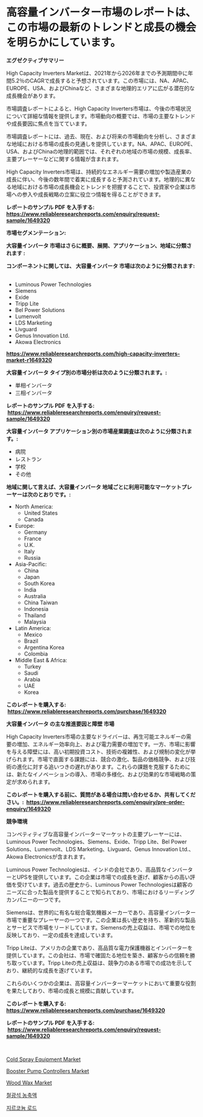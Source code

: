 <p><h1>高容量インバーター市場のレポートは、この市場の最新のトレンドと成長の機会を明らかにしています。</h1></p><p><strong>エグゼクティブサマリー</strong></p>
<p><p>High Capacity Inverters Marketは、2021年から2026年までの予測期間中に年間5.2％のCAGRで成長すると予想されています。この市場には、NA、APAC、EUROPE、USA、およびChinaなど、さまざまな地理的エリアに広がる潜在的な成長機会があります。</p><p>市場調査レポートによると、High Capacity Inverters市場は、今後の市場状況について詳細な情報を提供します。市場動向の概要では、市場の主要なトレンドや成長要因に焦点を当てています。</p><p>市場調査レポートには、過去、現在、および将来の市場動向を分析し、さまざまな地域における市場の成長の見通しを提供しています。NA、APAC、EUROPE、USA、およびChinaの地理的範囲では、それぞれの地域の市場の規模、成長率、主要プレーヤーなどに関する情報が含まれます。</p><p>High Capacity Inverters市場は、持続的なエネルギー需要の増加や製造産業の成長に伴い、今後の数年間で着実に成長すると予測されています。地理的に異なる地域における市場の成長機会とトレンドを把握することで、投資家や企業は市場への参入や成長戦略の立案に役立つ情報を得ることができます。</p></p>
<p><strong>レポートのサンプル PDF を入手する: <a href="https://www.reliableresearchreports.com/enquiry/request-sample/1649320">https://www.reliableresearchreports.com/enquiry/request-sample/1649320</a></strong></p>
<p><strong>市場セグメンテーション:</strong></p>
<p><strong> 大容量インバータ 市場はさらに概要、展開、アプリケーション、地域に分類されます :</strong></p>
<p><strong>コンポーネントに関しては、 大容量インバータ 市場は次のように分類されます: &nbsp;</strong></p>
<p><ul><li>Luminous Power Technologies</li><li>Siemens</li><li>Exide</li><li>Tripp Lite</li><li>Bel Power Solutions</li><li>Lumenvolt</li><li>LDS Marketing</li><li>Livguard</li><li>Genus Innovation Ltd.</li><li>Akowa Electronics</li></ul></p>
<p><strong><a href="https://www.reliableresearchreports.com/high-capacity-inverters-market-r1649320">https://www.reliableresearchreports.com/high-capacity-inverters-market-r1649320</a></strong></p>
<p><strong> 大容量インバータ タイプ別の市場分析は次のように分類されます。:</strong></p>
<p><ul><li>単相インバータ</li><li>三相インバータ</li></ul></p>
<p><strong>レポートのサンプル PDF を入手する: &nbsp;<a href="https://www.reliableresearchreports.com/enquiry/request-sample/1649320">https://www.reliableresearchreports.com/enquiry/request-sample/1649320</a></strong></p>
<p><strong> 大容量インバータ アプリケーション別の市場産業調査は次のように分類されます。:</strong></p>
<p><ul><li>病院</li><li>レストラン</li><li>学校</li><li>その他</li></ul></p>
<p><strong>地域に関して言えば、大容量インバータ 地域ごとに利用可能なマーケットプレーヤーは次のとおりです。:</strong></p>
<p><ul>
    <li>
        North America:
        <ul>
            <li>United States</li>
            <li>Canada</li>
        </ul>
    </li>
    <li>
        Europe:
        <ul>
            <li>Germany</li>
            <li>France</li>
            <li>U.K.</li>
            <li>Italy</li>
            <li>Russia</li>
        </ul>
    </li>
    <li>
        Asia-Pacific:
        <ul>
            <li>China</li>
            <li>Japan</li>
            <li>South Korea</li>
            <li>India</li>
            <li>Australia</li>
            <li>China Taiwan</li>
            <li>Indonesia</li>
            <li>Thailand</li>
            <li>Malaysia</li>
        </ul>
    </li>
    <li>
        Latin America:
        <ul>
            <li>Mexico</li>
            <li>Brazil</li>
            <li>Argentina Korea</li>
            <li>Colombia</li>
        </ul>
    </li>
    <li>
        Middle East & Africa:
        <ul>
            <li>Turkey</li>
            <li>Saudi</li>
            <li>Arabia</li>
            <li>UAE</li>
            <li>Korea</li>
        </ul>
    </li>
    </ul></p>
<p><strong>このレポートを購入する: &nbsp;<a href="https://www.reliableresearchreports.com/purchase/1649320">https://www.reliableresearchreports.com/purchase/1649320</a></strong></p>
<p><strong>大容量インバータ の主な推進要因と障壁 市場</strong></p>
<p><p>High Capacity Inverters市場の主要なドライバーは、再生可能エネルギーの需要の増加、エネルギー効率向上、および電力需要の増加です。一方、市場に影響を与える障壁には、高い初期投資コスト、技術の複雑性、および規制の変化が挙げられます。市場で直面する課題には、競合の激化、製品の価格競争、および技術の進化に対する追いつきの遅れがあります。これらの課題を克服するためには、新たなイノベーションの導入、市場の多様化、および効果的な市場戦略の策定が求められます。</p></p>
<p><strong>このレポートを購入する前に、質問がある場合は問い合わせるか、共有してください。:&nbsp; <a href="https://www.reliableresearchreports.com/enquiry/pre-order-enquiry/1649320">https://www.reliableresearchreports.com/enquiry/pre-order-enquiry/1649320</a></strong></p>
<p><strong>競争環境</strong></p>
<p><p>コンペティティブな高容量インバーターマーケットの主要プレーヤーには、Luminous Power Technologies、Siemens、Exide、Tripp Lite、Bel Power Solutions、Lumenvolt、LDS Marketing、Livguard、Genus Innovation Ltd.、Akowa Electronicsが含まれます。</p><p>Luminous Power Technologiesは、インドの会社であり、高品質なインバーターとUPSを提供しています。この企業は市場での成長を遂げ、顧客からの高い評価を受けています。過去の歴史から、Luminous Power Technologiesは顧客のニーズに合った製品を提供することで知られており、市場におけるリーディングカンパニーの一つです。</p><p>Siemensは、世界的に有名な総合電気機器メーカーであり、高容量インバーター市場で重要なプレーヤーの一つです。この企業は長い歴史を持ち、革新的な製品とサービスで市場をリードしています。Siemensの売上収益は、市場での地位を反映しており、一定の成長を達成しています。</p><p>Tripp Liteは、アメリカの企業であり、高品質な電力保護機器とインバーターを提供しています。この会社は、市場で確固たる地位を築き、顧客からの信頼を勝ち取っています。Tripp Liteの売上収益は、競争力のある市場での成功を示しており、継続的な成長を遂げています。</p><p>これらのいくつかの企業は、高容量インバーターマーケットにおいて重要な役割を果たしており、市場の成長と規模に貢献しています。</p></p>
<p><strong>このレポートを購入する: &nbsp; <a href="https://www.reliableresearchreports.com/purchase/1649320">https://www.reliableresearchreports.com/purchase/1649320</a></strong></p>
<p><strong>レポートのサンプル PDF を入手する: &nbsp;<a href="https://www.reliableresearchreports.com/enquiry/request-sample/1649320">https://www.reliableresearchreports.com/enquiry/request-sample/1649320</a></strong><strong></strong></p>
<p>&nbsp;</p>
<p><p><a href="https://github.com/johnbach50/Market-Research-Report-List-2/blob/main/cold-spray-equipment-market.md">Cold Spray Equipment Market</a></p><p><a href="https://view.publitas.com/reportprime-1/booster-pump-controllers-market-report-reveals-the-latest-trends-and-growth-opportunities-of-this-market/">Booster Pump Controllers Market</a></p><p><a href="https://issuu.com/reportprime-2/docs/wood-wax-market-size-2030.pptx">Wood Wax Market</a></p><p><a href="https://github.com/idcefvhkdut6/Market-Research-Report-List-1/blob/main/958254726030.md">철광석 농축액</a></p><p><a href="https://github.com/vsap75a286l/Market-Research-Report-List-1/blob/main/194803226031.md">지르코늄 로드</a></p></p>
